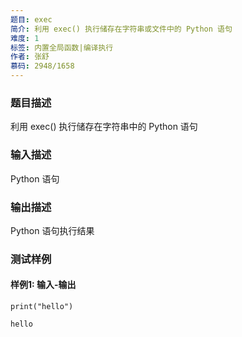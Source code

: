 ```yaml
---
题目: exec
简介: 利用 exec() 执行储存在字符串或文件中的 Python 语句
难度: 1
标签: 内置全局函数|编译执行
作者: 张舒
慕码: 2948/1658
---
```


### 题目描述

利用 exec() 执行储存在字符串中的 Python 语句

### 输入描述

Python 语句

### 输出描述

Python 语句执行结果

### 测试样例

#### 样例1: 输入-输出

```
print("hello")
```

```
hello
```

